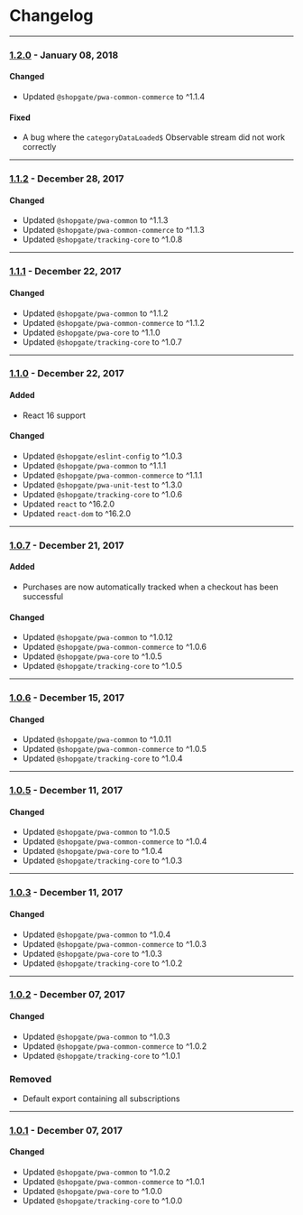 
# Changelog
---

### [1.2.0](https://github.com/shopgate/pwa-tracking/compare/v1.1.2...v1.2.0) - January 08, 2018

#### Changed
- Updated `@shopgate/pwa-common-commerce` to ^1.1.4

#### Fixed
- A bug where the `categoryDataLoaded$` Observable stream did not work correctly

---

### [1.1.2](https://github.com/shopgate/pwa-tracking/compare/v1.1.1...v1.1.2) - December 28, 2017

#### Changed
- Updated `@shopgate/pwa-common` to ^1.1.3
- Updated `@shopgate/pwa-common-commerce` to ^1.1.3
- Updated `@shopgate/tracking-core` to ^1.0.8

---

### [1.1.1](https://github.com/shopgate/pwa-tracking/compare/v1.1.0...v1.1.1) - December 22, 2017

#### Changed
- Updated `@shopgate/pwa-common` to ^1.1.2
- Updated `@shopgate/pwa-common-commerce` to ^1.1.2
- Updated `@shopgate/pwa-core` to ^1.1.0
- Updated `@shopgate/tracking-core` to ^1.0.7

---

### [1.1.0](https://github.com/shopgate/pwa-tracking/compare/v1.0.7...v1.1.0) - December 22, 2017

#### Added
- React 16 support

#### Changed
- Updated `@shopgate/eslint-config` to ^1.0.3
- Updated `@shopgate/pwa-common` to ^1.1.1
- Updated `@shopgate/pwa-common-commerce` to ^1.1.1
- Updated `@shopgate/pwa-unit-test` to ^1.3.0
- Updated `@shopgate/tracking-core` to ^1.0.6
- Updated `react` to ^16.2.0
- Updated `react-dom` to ^16.2.0

---

### [1.0.7](https://github.com/shopgate/pwa-tracking/compare/v1.0.6...v1.0.6) - December 21, 2017

#### Added
- Purchases are now automatically tracked when a checkout has been successful

#### Changed
- Updated `@shopgate/pwa-common` to ^1.0.12
- Updated `@shopgate/pwa-common-commerce` to ^1.0.6
- Updated `@shopgate/pwa-core` to ^1.0.5
- Updated `@shopgate/tracking-core` to ^1.0.5

---

### [1.0.6](https://github.com/shopgate/pwa-tracking/compare/v1.0.5...v1.0.6) - December 15, 2017

#### Changed
- Updated `@shopgate/pwa-common` to ^1.0.11
- Updated `@shopgate/pwa-common-commerce` to ^1.0.5
- Updated `@shopgate/tracking-core` to ^1.0.4

---

### [1.0.5](https://github.com/shopgate/pwa-tracking/compare/v1.0.3...v1.0.5) - December 11, 2017

#### Changed
- Updated `@shopgate/pwa-common` to ^1.0.5
- Updated `@shopgate/pwa-common-commerce` to ^1.0.4
- Updated `@shopgate/pwa-core` to ^1.0.4
- Updated `@shopgate/tracking-core` to ^1.0.3

---

### [1.0.3](https://github.com/shopgate/pwa-tracking/compare/v1.0.2...v1.0.3) - December 11, 2017

#### Changed
- Updated `@shopgate/pwa-common` to ^1.0.4
- Updated `@shopgate/pwa-common-commerce` to ^1.0.3
- Updated `@shopgate/pwa-core` to ^1.0.3
- Updated `@shopgate/tracking-core` to ^1.0.2

---

### [1.0.2](https://github.com/shopgate/pwa-tracking/compare/v1.0.1...v1.0.2) - December 07, 2017

#### Changed
- Updated `@shopgate/pwa-common` to ^1.0.3
- Updated `@shopgate/pwa-common-commerce` to ^1.0.2
- Updated `@shopgate/tracking-core` to ^1.0.1

### Removed
- Default export containing all subscriptions

---

### [1.0.1](https://github.com/shopgate/pwa-tracking/compare/v1.0.0...v1.0.1) - December 07, 2017

#### Changed
- Updated `@shopgate/pwa-common` to ^1.0.2
- Updated `@shopgate/pwa-common-commerce` to ^1.0.1
- Updated `@shopgate/pwa-core` to ^1.0.0
- Updated `@shopgate/tracking-core` to ^1.0.0